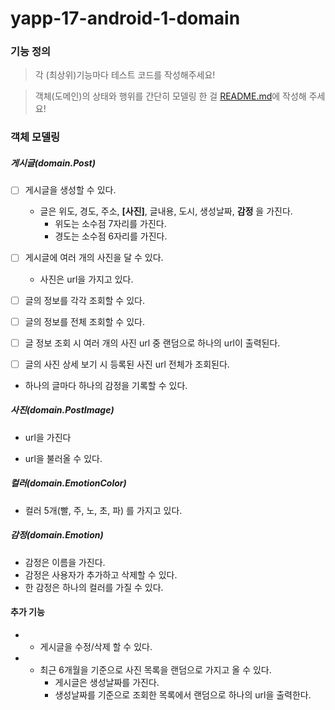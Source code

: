 # yapp-17-android-1-domain

### 기능 정의

> 각 (최상위)기능마다 테스트 코드를 작성해주세요!

> 객체(도메인)의 상태와 행위를 간단히 모델링 한 걸 [README.md](http://readme.md)에 작성해 주세요!

### 객체 모델링

##### 게시글(domain.Post)

- [ ] 게시글을 생성할 수 있다.
    - 글은 위도, 경도, 주소, __[사진]__, 글내용, 도시, 생성날짜, __감정__ 을 가진다.
        - 위도는 소수점 7자리를 가진다.
        - 경도는 소수점 6자리를 가진다.

- [ ] 게시글에 여러 개의 사진을 달 수 있다.
    - 사진은 url을 가지고 있다.

- [ ] 글의 정보를 각각 조회할 수 있다.

- [ ] 글의 정보를 전체 조회할 수 있다.

- [ ] 글 정보 조회 시 여러 개의 사진 url 중 랜덤으로 하나의 url이 출력된다.

- [ ] 글의 사진 상세 보기 시 등록된 사진 url 전체가 조회된다.

- 하나의 글마다 하나의 감정을 기록할 수 있다.

##### 사진(domain.PostImage)

- url을 가진다

- url을 불러올 수 있다.

##### 컬러(domain.EmotionColor)
- 컬러 5개(빨, 주, 노, 초, 파) 를 가지고 있다.

##### 감정(domain.Emotion)

- 감정은 이름을 가진다.
- 감정은 사용자가 추가하고 삭제할 수 있다.
- 한 감정은 하나의 컬러를 가질 수 있다.

#### 추가 기능

- + 게시글을 수정/삭제 할 수 있다.
- + 최근 6개월을 기준으로 사진 목록을 랜덤으로 가지고 올 수 있다.
    - 게시글은 생성날짜를 가진다.
    - 생성날짜를 기준으로 조회한 목록에서 랜덤으로 하나의 url을 출력한다.